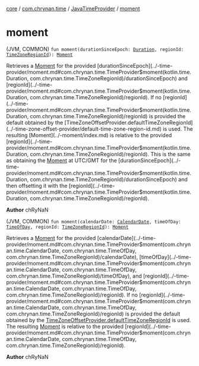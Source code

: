 [core](../../index.md) / [com.chrynan.time](../index.md) / [JavaTimeProvider](index.md) / [moment](./moment.md)

# moment

(JVM, COMMON) `fun moment(durationSinceEpoch: `[`Duration`](https://kotlinlang.org/api/latest/jvm/stdlib/kotlin.time/-duration/index.html)`, regionId: `[`TimeZoneRegionId`](../-time-zone-region-id/index.md)`): `[`Moment`](../-moment/index.md)

Retrieves a [Moment](../-moment/index.md) for the provided [durationSinceEpoch](../-time-provider/moment.md#com.chrynan.time.TimeProvider$moment(kotlin.time.Duration, com.chrynan.time.TimeZoneRegionId)/durationSinceEpoch) and [regionId](../-time-provider/moment.md#com.chrynan.time.TimeProvider$moment(kotlin.time.Duration, com.chrynan.time.TimeZoneRegionId)/regionId). If no [regionId](../-time-provider/moment.md#com.chrynan.time.TimeProvider$moment(kotlin.time.Duration, com.chrynan.time.TimeZoneRegionId)/regionId) is provided the
default obtained by the [TimeZoneOffsetProvider.defaultTimeZoneRegionId](../-time-zone-offset-provider/default-time-zone-region-id.md) is used. The resulting [Moment](../-moment/index.md) is
relative to the provided [regionId](../-time-provider/moment.md#com.chrynan.time.TimeProvider$moment(kotlin.time.Duration, com.chrynan.time.TimeZoneRegionId)/regionId). This is the same as obtaining the [Moment](../-moment/index.md) at UTC/GMT for the
[durationSinceEpoch](../-time-provider/moment.md#com.chrynan.time.TimeProvider$moment(kotlin.time.Duration, com.chrynan.time.TimeZoneRegionId)/durationSinceEpoch) and then offsetting it with the [regionId](../-time-provider/moment.md#com.chrynan.time.TimeProvider$moment(kotlin.time.Duration, com.chrynan.time.TimeZoneRegionId)/regionId).

**Author**
chRyNaN

(JVM, COMMON) `fun moment(calendarDate: `[`CalendarDate`](../-calendar-date/index.md)`, timeOfDay: `[`TimeOfDay`](../-time-of-day/index.md)`, regionId: `[`TimeZoneRegionId`](../-time-zone-region-id/index.md)`): `[`Moment`](../-moment/index.md)

Retrieves a [Moment](../-moment/index.md) for the provided [calendarDate](../-time-provider/moment.md#com.chrynan.time.TimeProvider$moment(com.chrynan.time.CalendarDate, com.chrynan.time.TimeOfDay, com.chrynan.time.TimeZoneRegionId)/calendarDate), [timeOfDay](../-time-provider/moment.md#com.chrynan.time.TimeProvider$moment(com.chrynan.time.CalendarDate, com.chrynan.time.TimeOfDay, com.chrynan.time.TimeZoneRegionId)/timeOfDay), and [regionId](../-time-provider/moment.md#com.chrynan.time.TimeProvider$moment(com.chrynan.time.CalendarDate, com.chrynan.time.TimeOfDay, com.chrynan.time.TimeZoneRegionId)/regionId). If no [regionId](../-time-provider/moment.md#com.chrynan.time.TimeProvider$moment(com.chrynan.time.CalendarDate, com.chrynan.time.TimeOfDay, com.chrynan.time.TimeZoneRegionId)/regionId) is provided
the default obtained by the [TimeZoneOffsetProvider.defaultTimeZoneRegionId](../-time-zone-offset-provider/default-time-zone-region-id.md) is used. The resulting [Moment](../-moment/index.md) is
relative to the provided [regionId](../-time-provider/moment.md#com.chrynan.time.TimeProvider$moment(com.chrynan.time.CalendarDate, com.chrynan.time.TimeOfDay, com.chrynan.time.TimeZoneRegionId)/regionId).

**Author**
chRyNaN


